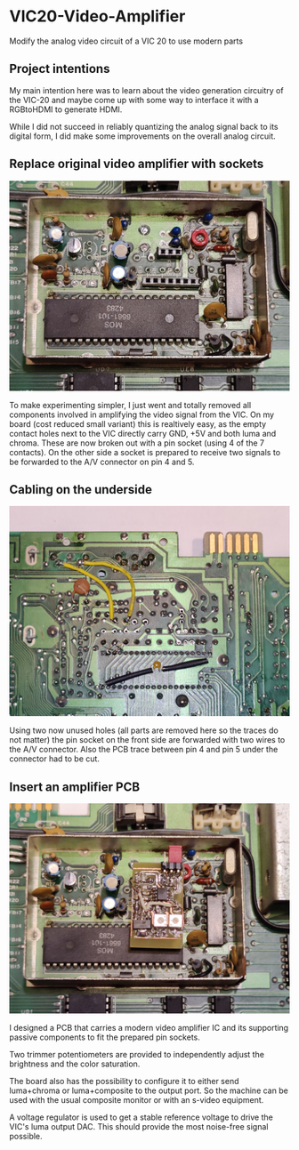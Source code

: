# VIC20-Video-Amplifier
Modify the analog video circuit of a VIC 20 to use modern parts

## Project intentions

My main intention here was to learn about the video generation circuitry of the VIC-20
and maybe come up with some way to interface it with a RGBtoHDMI to generate HDMI.

While I did not succeed in reliably quantizing the analog signal back to its digital
form, I did make some improvements on the overall analog circuit. 
 
## Replace original video amplifier with sockets

![alt text](pic/empty.jpg "Replaced analog parts with pin headers")

To make experimenting simpler, I just went and totally removed all components involved
in amplifying the video signal from the VIC. On my board (cost reduced small variant) this is realtively
easy, as the empty contact holes next to the VIC directly carry GND, +5V and both luma and chroma.
These are now broken out with a pin socket (using 4 of the 7 contacts). On the other side a socket is 
prepared to receive two signals to be forwarded to the A/V connector on pin 4 and 5. 

## Cabling on the underside

![alt text](pic/underside.jpg "Forward signals to the A/V port")

Using two now unused holes (all parts are removed here so the traces do not matter) the pin socket
on the front side are forwarded with two wires to the A/V connector. Also the PCB trace between 
pin 4 and pin 5 under the connector had to be cut. 

## Insert an amplifier PCB

![alt text](pic/board.jpg "Home-etched PCB with amplifier")

I designed a PCB that carries a modern video amplifier IC and its supporting passive components to
fit the prepared pin sockets. 

Two trimmer potentiometers are provided to independently adjust the brightness and the color saturation.

The board also has the possibility to configure it to either send luma+chroma or 
luma+composite to the output port. So the machine can be used with the usual composite monitor or
with an s-video equipment. 

A voltage regulator is used to get a stable reference voltage to drive the VIC's luma output DAC. 
This should provide the most noise-free signal possible.
 
